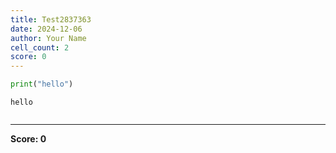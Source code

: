 ```yaml
---
title: Test2837363
date: 2024-12-06
author: Your Name
cell_count: 2
score: 0
---
```


```python
print("hello")
```

    hello



```python

```


---
**Score: 0**